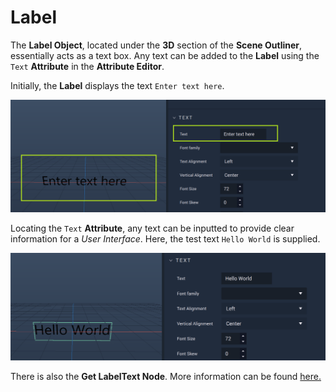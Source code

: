 # Label

The **Label Object**, located under the **3D** section of the **Scene Outliner**, essentially acts as a text box. Any text can be added to the **Label** using the `Text` **Attribute** in the **Attribute Editor**. 

Initially, the **Label** displays the text `Enter text here`.

![Just Created Label.](../../../.gitbook/assets/label1.png)

Locating the `Text` **Attribute**, any text can be inputted to provide clear information for a *User Interface*. Here, the test text `Hello World` is supplied. 

![Label with Hello World.](../../../.gitbook/assets/label2.png)

There is also the **Get LabelText Node**. More information can be found [here.](../../../toolbox/incari/vector/label/README.md)